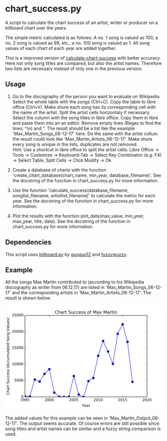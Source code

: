 # chart_success.py
A script to calculate the chart success of an artist, writer or producer on a billboard chart over the years. 

The simple metric calculated is as follows: A no. 1 song is valued as 100, a no. 2 song is valued as 99, etc., a no. 100 song is valued as 1. All song values of each chart of each year are added together.

This is a improved version of [calculate-chart-success](https://github.com/3ngthrust/calculate-chart-success) with better accuracy. Here not only song titles are compared, but also the artist names. Therefore two lists are necessary instead of only one in the previous version.

Usage
-----
1. Go to the discography of the person you want to evaluate on Wikipedia. Select the whole table with the songs (Ctrl+C). Copy the table to libre office (Ctrl+V). Make shure each song has its corresponding cell with the name of the artist. Split the artist cells horizontaly if necessary. Select the column with the song titles in libre office. Copy them in libre and paste them into an an editor. Remove empty lines (Regex to find the lines: ^\n) and ". The result should be a list like the example 'Max_Martin_Songs_06-12-17' here. Do the same with the artist collum the result could look like 'Max_Martin_Artists_06-12-17'. Make shure every song is unique in the lists, duplicates are not removed.  
Hint: Use a shortcut in libre office to split the artist cells: Libre Office -> Tools -> Customize -> Keyboard-Tab -> Select Key Combinaton (e.g. F4) -> Select Table, Split Cells -> Click Modify -> Ok 

2. Create a database of charts with the function 'create_chart_database(chart_name, min_year, database_filename)'. See the docstring of the function in chart_success.py for more information.

3. Use the function 'calculate_success(database_filename, songlist_filename, artistlist_filename)' to calculate the metric for each year. See the docstring of the function in chart_success.py for more information.

3. Plot the results with the function plot_data(max_value, min_year, max_year, title, data). See the docstring of the function in chart_success.py for more information.

Dependencies
------------
This script uses [billboard.py](https://github.com/guoguo12/billboard-charts) by [guoguo12](https://github.com/guoguo12) and [fuzzywuzzy](https://github.com/seatgeek/fuzzywuzzy).

Example
-------
All the songs Max Martin contributed to (according to his Wikipedia discography as writer from 06.12.17) are listed in 'Max_Martin_Songs_06-12-17' and the corresponding artists in 'Max_Martin_Artists_06-12-17'. The result is shown below.

![](https://raw.githubusercontent.com/3ngthrust/calculate-chart-success-2/master/Max_Martin_Chart_Success.png)

The added values for this example can be seen in 'Max_Martin_Output_06-12-17'. The output seems accurate. Of course errors are still possible since song titles and artist names can be similar and a fuzzy string comparison is used.

